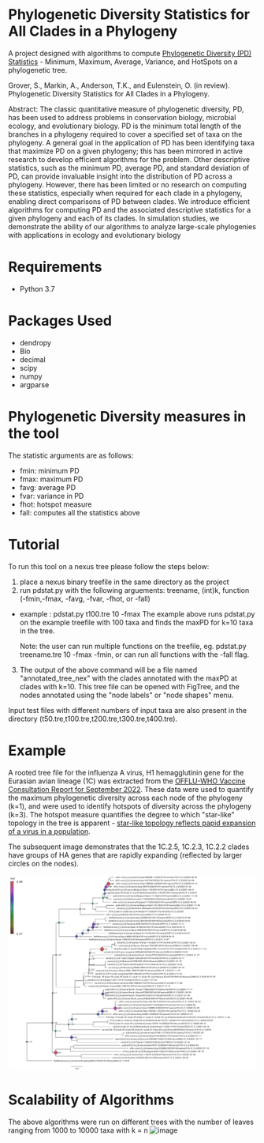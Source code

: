 # Phylogenetic Diversity Statistics for All Clades in a Phylogeny
A project designed with algorithms to compute [Phylogenetic Diversity (PD) Statistics](https://en.wikipedia.org/wiki/Phylogenetic_diversity) - Minimum, Maximum, Average, Variance, and HotSpots on a phylogenetic tree.

Grover, S., Markin, A., Anderson, T.K., and Eulenstein, O. (in review). Phylogenetic Diversity Statistics for All Clades in a Phylogeny.

Abstract: The classic quantitative measure of phylogenetic diversity, PD, has been used to address problems in conservation biology, microbial ecology, and evolutionary biology. PD is the minimum total length of the branches in a phylogeny required to cover a specified set of taxa on the phylogeny. A general goal in the application of PD has been identifying taxa that maximize PD on a given phylogeny; this has been mirrored in active research to develop efficient algorithms for the problem. Other descriptive statistics, such as the minimum PD, average PD, and standard deviation of PD, can provide invaluable insight into the distribution of PD across a phylogeny. However, there has been limited or no research on computing these statistics, especially when required for each clade in a phylogeny, enabling direct comparisons of PD between clades. We introduce efficient algorithms for computing PD and the associated descriptive statistics for a given phylogeny and each of its clades. In simulation studies, we demonstrate the ability of our algorithms to analyze large-scale phylogenies with applications in ecology and evolutionary biology

# Requirements
  * Python 3.7
 
# Packages Used
  * dendropy
  * Bio
  * decimal
  * scipy
  * numpy
  * argparse
  
# Phylogenetic Diversity measures in the tool  
The statistic arguments are as follows:
- fmin: minimum PD
- fmax: maximum PD
- favg: average PD
- fvar: variance in PD
- fhot: hotspot measure
- fall: computes all the statistics above

# Tutorial
To run this tool on a nexus tree please follow the steps below:

1) place a nexus binary treefile in the same directory as the project
2) run pdstat.py with the following arguements: treename, (int)k, function (-fmin,-fmax, -favg, -fvar, -fhot, or -fall)
  * example : pdstat.py t100.tre 10 -fmax 
    The example above runs pdstat.py on the example treefile with 100 taxa and finds the maxPD for k=10 taxa in the tree.
    
    Note: the user can run multiple functions on the treefile, eg. pdstat.py treename.tre 10 -fmax -fmin, or can run all functions with the -fall flag.
    
3) The output of the above command will be a file named "annotated_tree_nex" with the clades annotated with the maxPD at clades with k=10. This tree file can be opened with FigTree, and the nodes annotated using the "node labels" or "node shapes" menu.

Input test files with different numbers of input taxa are also present in the directory (t50.tre,t100.tre,t200.tre,t300.tre,t400.tre).

# Example
A rooted tree file for the influenza A virus, H1 hemagglutinin gene for the Eurasian avian lineage (1C) was extracted from the [OFFLU-WHO Vaccine Consultation Report for September 2022](https://www.offlu.org/). These data were used to quantify the maximum phylogenetic diversity across each node of the phylogeny (k=1), and were used to identify hotspots of diversity across the phylogeny (k=3). The hotspot measure quantifies the degree to which "star-like" topology in the tree is apparent - [star-like topology reflects papid expansion of a virus in a population](https://en.wikipedia.org/wiki/Viral_phylodynamics). 

The subsequent image demonstrates that the 1C.2.5, 1C.2.3, 1C.2.2 clades have groups of HA genes that are rapidly expanding (reflected by larger circles on the nodes).

<center>
  <img src="img/hotSpot-1C-annotated_tree-k3.pdf">
</center>

# Scalability of Algorithms
The above algorithms were run on different trees with the number of leaves ranging from 1000 to 10000 taxa with k = n
![image](https://user-images.githubusercontent.com/46168937/213595654-48da5734-dcf1-460d-b7e7-1f0c94bc804b.png)


